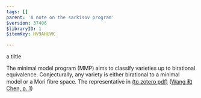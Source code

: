 ```yaml
---
tags: []
parent: 'A note on the sarkisov program'
$version: 37406
$libraryID: 1
$itemKey: HV9AHUVK

---
```

a tiltle

The minimal model program (MMP) aims to classify varieties up to birational equivalence. Conjecturally, any variety is either birational to a minimal model or a Mori fibre space. The representative in <a href="zotero://open-pdf/library/items/G4BKVA2X?page=1&#x26;annotation=Z432Y5AB">(to zotero pdf)</a> (<a href="zotero://select/library/items/GLXUZZJT">Wang 和 Chen, p. 1</a>)
